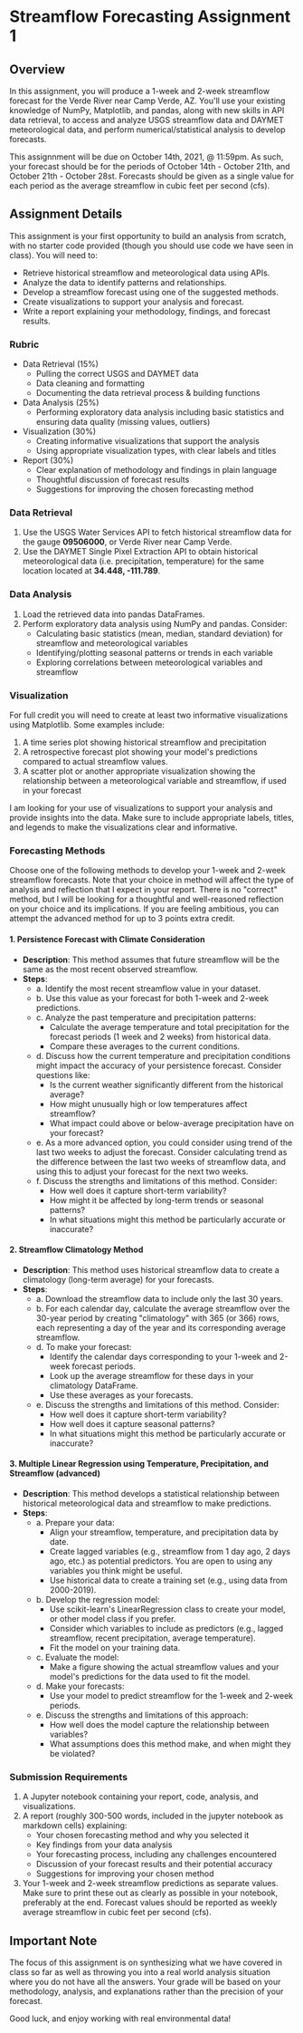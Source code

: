 # Streamflow Forecasting Assignment 1

## Overview
In this assignment, you will produce a 1-week and 2-week streamflow forecast for the Verde River near Camp Verde, AZ. You'll use your existing knowledge of NumPy, Matplotlib, and pandas, along with new skills in API data retrieval, to access and analyze USGS streamflow data and DAYMET meteorological data, and perform numerical/statistical analysis to develop forecasts.

This assignnment will be due on October 14th, 2021, @ 11:59pm. As such, your forecast should be for the periods of October 14th - October 21th, and October 21th - October 28st. Forecasts should be given as a single value for each period as the average streamflow in cubic feet per second (cfs).

## Assignment Details
This assignment is your first opportunity to build an analysis from scratch, with no starter code provided (though you should use code we have seen in class). You will need to:
- Retrieve historical streamflow and meteorological data using APIs.
- Analyze the data to identify patterns and relationships.
- Develop a streamflow forecast using one of the suggested methods.
- Create visualizations to support your analysis and forecast.
- Write a report explaining your methodology, findings, and forecast results.

### Rubric
- Data Retrieval (15%)
    -   Pulling the correct USGS and DAYMET data
    -   Data cleaning and formatting
    -   Documenting the data retrieval process & building functions
- Data Analysis (25%)
    -   Performing exploratory data analysis including basic statistics and ensuring data quality (missing values, outliers)
- Visualization (30%)
    -   Creating informative visualizations that support the analysis
    -   Using appropriate visualization types, with clear labels and titles
- Report (30%)
    -  Clear explanation of methodology and findings in plain language
    -  Thoughtful discussion of forecast results
    -  Suggestions for improving the chosen forecasting method


### Data Retrieval
1. Use the USGS Water Services API to fetch historical streamflow data for the gauge **09506000**, or Verde River near Camp Verde.
2. Use the DAYMET Single Pixel Extraction API to obtain historical meteorological data (i.e. precipitation, temperature) for the same location located at **34.448, -111.789**.

### Data Analysis
1. Load the retrieved data into pandas DataFrames.
2. Perform exploratory data analysis using NumPy and pandas. Consider:
   - Calculating basic statistics (mean, median, standard deviation) for streamflow and meteorological variables
   - Identifying/plotting seasonal patterns or trends in each variable
   - Exploring correlations between meteorological variables and streamflow

### Visualization
For full credit you will need to create at least two informative visualizations using Matplotlib. Some examples include:
1. A time series plot showing historical streamflow and precipitation
2. A retrospective forecast plot showing your model's predictions compared to actual streamflow values.
3. A scatter plot or another appropriate visualization showing the relationship between a meteorological variable and streamflow, if used in your forecast

I am looking for your use of visualizations to support your analysis and provide insights into the data. Make sure to include appropriate labels, titles, and legends to make the visualizations clear and informative.

### Forecasting Methods
Choose one of the following methods to develop your 1-week and 2-week streamflow forecasts. Note that your choice in method will affect the type of analysis and reflection that I expect in your report. There is no "correct" method, but I will be looking for a thoughtful and well-reasoned reflection on your choice and its implications. If you are feeling ambitious, you can attempt the advanced method for up to 3 points extra credit.

#### 1. Persistence Forecast with Climate Consideration
- **Description**: This method assumes that future streamflow will be the same as the most recent observed streamflow.
- **Steps**:
  - a. Identify the most recent streamflow value in your dataset.
  - b. Use this value as your forecast for both 1-week and 2-week predictions.
  -  c. Analyze the past temperature and precipitation patterns:
     - Calculate the average temperature and total precipitation for the forecast periods (1 week and 2 weeks) from historical data.
     - Compare these averages to the current conditions.
  - d. Discuss how the current temperature and precipitation conditions might impact the accuracy of your persistence forecast. Consider questions like:
     - Is the current weather significantly different from the historical average?
     - How might unusually high or low temperatures affect streamflow?
     - What impact could above or below-average precipitation have on your forecast?
  - e. As a more advanced option, you could consider using trend of the last two weeks to adjust the forecast. Consider calculating trend as the difference between the last two weeks of streamflow data, and using this to adjust your forecast for the next two weeks.
  - f. Discuss the strengths and limitations of this method. Consider:
     - How well does it capture short-term variability?
     - How might it be affected by long-term trends or seasonal patterns?
     - In what situations might this method be particularly accurate or inaccurate?

#### 2. Streamflow Climatology Method
- **Description**: This method uses historical streamflow data to create a climatology (long-term average) for your forecasts.
- **Steps**:
  - a. Download the streamflow data to include only the last 30 years.
  - b. For each calendar day, calculate the average streamflow over the 30-year period by creating "climatology" with 365 (or 366) rows, each representing a day of the year and its corresponding average streamflow.
  - d. To make your forecast:
     - Identify the calendar days corresponding to your 1-week and 2-week forecast periods.
     - Look up the average streamflow for these days in your climatology DataFrame.
     - Use these averages as your forecasts.
  - e. Discuss the strengths and limitations of this method. Consider:
     - How well does it capture short-term variability?
     - How well does it capture seasonal patterns?
     - In what situations might this method be particularly accurate or inaccurate?

#### 3. Multiple Linear Regression using Temperature, Precipitation, and Streamflow (advanced)
- **Description**: This method develops a statistical relationship between historical meteorological data and streamflow to make predictions.
- **Steps**:
  - a. Prepare your data:
     - Align your streamflow, temperature, and precipitation data by date.
     - Create lagged variables (e.g., streamflow from 1 day ago, 2 days ago, etc.) as potential predictors. You are open to using any variables you think might be useful.
     - Use historical data to create a training set (e.g., using data from 2000-2019).
  - b. Develop the regression model:
     - Use scikit-learn's LinearRegression class to create your model, or other model class if you prefer.
     - Consider which variables to include as predictors (e.g., lagged streamflow, recent precipitation, average temperature).
     - Fit the model on your training data.
  - c. Evaluate the model:
     - Make a figure showing the actual streamflow values and your model's predictions for the data used to fit the model.
  - d. Make your forecasts:
     - Use your model to predict streamflow for the 1-week and 2-week periods.
  - e. Discuss the strengths and limitations of this approach:
     - How well does the model capture the relationship between variables?
     - What assumptions does this method make, and when might they be violated?

### Submission Requirements
1. A Jupyter notebook containing your report, code, analysis, and visualizations.
2. A report (roughly 300-500 words, included in the jupyter notebook as markdown cells) explaining:
   - Your chosen forecasting method and why you selected it
   - Key findings from your data analysis
   - Your forecasting process, including any challenges encountered
   - Discussion of your forecast results and their potential accuracy
   - Suggestions for improving your chosen method
3. Your 1-week and 2-week streamflow predictions as separate values. Make sure to print these out as clearly as possible in your notebook, preferably at the end. Forecast values should be reported as weekly average streamflow in cubic feet per second (cfs).

## Important Note
The focus of this assignment is on synthesizing what we have covered in class so far as well as throwing you into a real world analysis situation where you do not have all the answers. Your grade will be based on your methodology, analysis, and explanations rather than the precision of your forecast. 

Good luck, and enjoy working with real environmental data!
